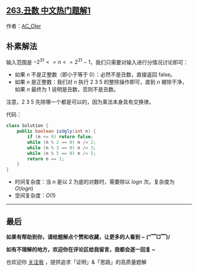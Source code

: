 ## [263.丑数 中文热门题解1](https://leetcode.cn/problems/ugly-number/solutions/100000/gong-shui-san-xie-jian-dan-de-fen-qing-k-dlvg)

作者：[AC_OIer](https://leetcode.cn/u/AC_OIer)

## 朴素解法

输入范围是 $-2^{31} <= n <= 2^{31} - 1$，我们只需要对输入进行分情况讨论即可：

* 如果 $n$ 不是正整数（即小于等于 0）：必然不是丑数，直接返回 false。
* 如果 $n$ 是正整数：我们对 $n$ 执行 2 3 5 的整除操作即可，直到 $n$ 被除干净，如果 $n$ 最终为 1 说明是丑数，否则不是丑数。

注意，2 3 5 先除哪一个都是可以的，因为乘法本身具有交换律。

代码：

```java
class Solution {
    public boolean isUgly(int n) {
        if (n <= 0) return false;
        while (n % 2 == 0) n /= 2;
        while (n % 3 == 0) n /= 3;
        while (n % 5 == 0) n /= 5;
        return n == 1;
    }
}
```
* 时间复杂度：当 $n$ 是以 2 为底的对数时，需要除以 $log{n}$ 次。复杂度为 $O(log{n})$
* 空间复杂度：$O(1)$

***

## 最后

**如果有帮助到你，请给题解点个赞和收藏，让更多的人看到 ~ ("▔□▔)/**

**如有不理解的地方，欢迎你在评论区给我留言，我都会逐一回复 ~**

也欢迎你 [关注我](https://leetcode-cn.com/u/ac_oier/) ，提供追求「证明」&「思路」的高质量题解  